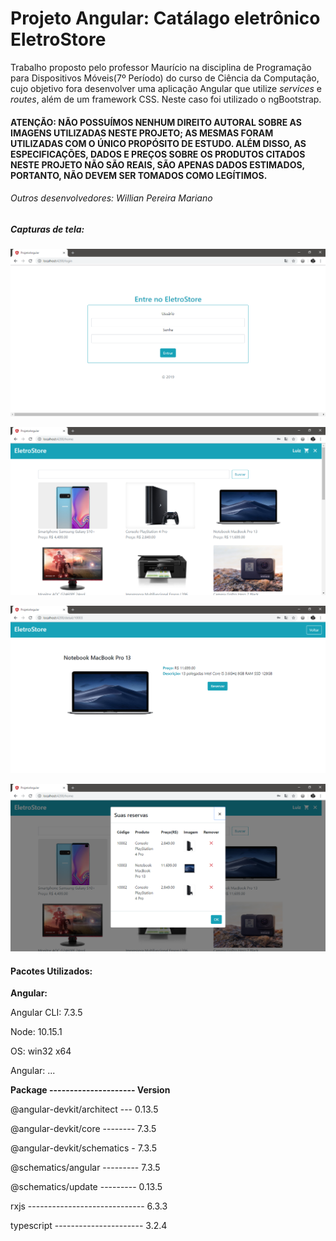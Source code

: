 # Projeto Angular: Catálago eletrônico EletroStore

  Trabalho proposto pelo professor Maurício na disciplina de Programação para Dispositivos Móveis(7º Período) do curso de Ciência da Computação, cujo objetivo fora desenvolver uma aplicação Angular que utilize *services* e *routes*, além de um framework CSS. Neste caso foi utilizado o ngBootstrap.
  
  
#### ATENÇÃO: NÃO POSSUÍMOS NENHUM DIREITO AUTORAL SOBRE AS IMAGENS UTILIZADAS NESTE PROJETO; AS MESMAS FORAM UTILIZADAS COM O ÚNICO PROPÓSITO DE ESTUDO. ALÉM DISSO, AS ESPECIFICAÇÕES, DADOS E PREÇOS SOBRE OS PRODUTOS CITADOS NESTE PROJETO NÃO SÃO REAIS, SÃO APENAS DADOS ESTIMADOS, PORTANTO, NÃO DEVEM SER TOMADOS COMO LEGÍTIMOS.

###### Outros desenvolvedores: Willian Pereira Mariano

##### Capturas de tela:

![Captura do login](screenshots/captura_login.png)

![Captura da página inicial](screenshots/captura_home.png)

![Captura dos detalhes do produto](screenshots/captura_detalhes.png)

![Captura das reservas](screenshots/captura_reservas.png)

#### Pacotes Utilizados:

**Angular:**

Angular CLI: 7.3.5

Node: 10.15.1

OS: win32 x64

Angular:
...

**Package --------------------- Version**

@angular-devkit/architect --- 0.13.5

@angular-devkit/core -------- 7.3.5

@angular-devkit/schematics - 7.3.5

@schematics/angular --------- 7.3.5

@schematics/update --------- 0.13.5

rxjs ----------------------------- 6.3.3

typescript ---------------------- 3.2.4
